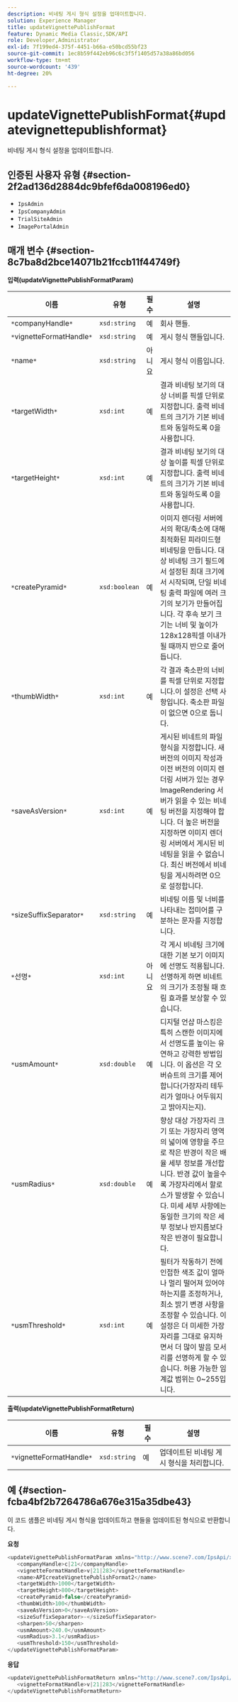 ```yaml
---
description: 비네팅 게시 형식 설정을 업데이트합니다.
solution: Experience Manager
title: updateVignettePublishFormat
feature: Dynamic Media Classic,SDK/API
role: Developer,Administrator
exl-id: 7f199ed4-375f-4451-b66a-e50bcd55bf23
source-git-commit: 1ec8b59f442eb96c6c3f5f1405d57a38a86bd056
workflow-type: tm+mt
source-wordcount: '439'
ht-degree: 20%

---
```


# updateVignettePublishFormat{#updatevignettepublishformat}

비네팅 게시 형식 설정을 업데이트합니다.

## 인증된 사용자 유형 {#section-2f2ad136d2884dc9bfef6da008196ed0}

* `IpsAdmin`
* `IpsCompanyAdmin`
* `TrialSiteAdmin`
* `ImagePortalAdmin`

## 매개 변수 {#section-8c7ba8d2bce14071b21fccb11f44749f}

**입력(updateVignettePublishFormatParam)**

| 이름 | 유형 | 필수 | 설명 |
|---|---|---|---|
| `*`companyHandle`*` | `xsd:string` | 예 | 회사 핸들. |
| `*`vignetteFormatHandle`*` | `xsd:string` | 예 | 게시 형식 핸들입니다. |
| `*`name`*` | `xsd:string` | 아니요 | 게시 형식 이름입니다. |
| `*`targetWidth`*` | `xsd:int` | 예 | 결과 비네팅 보기의 대상 너비를 픽셀 단위로 지정합니다. 출력 비네트의 크기가 기본 비네트와 동일하도록 0을 사용합니다. |
| `*`targetHeight`*` | `xsd:int` | 예 | 결과 비네팅 보기의 대상 높이를 픽셀 단위로 지정합니다. 출력 비네트의 크기가 기본 비네트와 동일하도록 0을 사용합니다. |
| `*`createPyramid`*` | `xsd:boolean` | 예 | 이미지 렌더링 서버에서의 확대/축소에 대해 최적화된 피라미드형 비네팅을 만듭니다. 대상 비네팅 크기 필드에서 설정된 최대 크기에서 시작되며, 단일 비네팅 출력 파일에 여러 크기의 보기가 만들어집니다. 각 후속 보기 크기는 너비 및 높이가 128x128픽셀 이내가 될 때까지 반으로 줄어듭니다. |
| `*`thumbWidth`*` | `xsd:int` | 예 | 각 결과 축소판의 너비를 픽셀 단위로 지정합니다.이 설정은 선택 사항입니다. 축소판 파일이 없으면 0으로 둡니다. |
| `*`saveAsVersion`*` | `xsd:int` | 예 | 게시된 비네트의 파일 형식을 지정합니다. 새 버전의 이미지 작성과 이전 버전의 이미지 렌더링 서버가 있는 경우 ImageRendering 서버가 읽을 수 있는 비네팅 버전을 지정해야 합니다. 더 높은 버전을 지정하면 이미지 렌더링 서버에서 게시된 비네팅을 읽을 수 없습니다. 최신 버전에서 비네팅을 게시하려면 0으로 설정합니다. |
| `*`sizeSuffixSeparator`*` | `xsd:string` | 예 | 비네팅 이름 및 너비를 나타내는 접미어를 구분하는 문자를 지정합니다. |
| `*`선명`*` | `xsd:int` | 아니요 | 각 게시 비네팅 크기에 대한 기본 보기 이미지에 선명도 적용됩니다.선명하게 하면 비네트의 크기가 조정될 때 흐림 효과를 보상할 수 있습니다. |
| `*`usmAmount`*` | `xsd:double` | 예 | 디지털 언샵 마스킹은 특히 스캔한 이미지에서 선명도를 높이는 유연하고 강력한 방법입니다. 이 옵션은 각 오버슈트의 크기를 제어합니다(가장자리 테두리가 얼마나 어두워지고 밝아지는지). |
| `*`usmRadius`*` | `xsd:double` | 예 | 향상 대상 가장자리 크기 또는 가장자리 영역의 넓이에 영향을 주므로 작은 반경이 작은 배율 세부 정보를 개선합니다. 반경 값이 높을수록 가장자리에서 할로스가 발생할 수 있습니다. 미세 세부 사항에는 동일한 크기의 작은 세부 정보나 반지름보다 작은 반경이 필요합니다. |
| `*`usmThreshold`*` | `xsd:int` | 예 | 필터가 작동하기 전에 인접한 색조 값이 얼마나 멀리 떨어져 있어야 하는지를 조정하거나, 최소 밝기 변경 사항을 조정할 수 있습니다. 이 설정은 더 미세한 가장자리를 그대로 유지하면서 더 많이 발음 모서리를 선명하게 할 수 있습니다. 허용 가능한 임계값 범위는 0~255입니다. |

**출력(updateVignettePublishFormatReturn)**

| 이름 | 유형 | 필수 | 설명 |
|---|---|---|---|
| `*`vignetteFormatHandle`*` | `xsd:string` | 예 | 업데이트된 비네팅 게시 형식을 처리합니다. |

## 예 {#section-fcba4bf2b7264786a676e315a35dbe43}

이 코드 샘플은 비네팅 게시 형식을 업데이트하고 핸들을 업데이트된 형식으로 반환합니다.

**요청**

```java
<updateVignettePublishFormatParam xmlns="http://www.scene7.com/IpsApi/xsd/2008-01-15">
   <companyHandle>c|21</companyHandle>
   <vignetteFormatHandle>v|21|283</vignetteFormatHandle>
   <name>APIcreateVignettePublishFormat2</name>
   <targetWidth>1000</targetWidth>
   <targetHeight>800</targetHeight>
   <createPyramid>false</createPyramid>
   <thumbWidth>100</thumbWidth>
   <saveAsVersion>0</saveAsVersion>
   <sizeSuffixSeparator>-</sizeSuffixSeparator>
   <sharpen>50</sharpen>
   <usmAmount>240.0</usmAmount>
   <usmRadius>3.1</usmRadius>
   <usmThreshold>150</usmThreshold>
</updateVignettePublishFormatParam>
```

**응답**

```java
<updateVignettePublishFormatReturn xmlns="http://www.scene7.com/IpsApi/xsd/2008-01-15">
   <vignetteFormatHandle>v|21|283</vignetteFormatHandle>
</updateVignettePublishFormatReturn>
```

